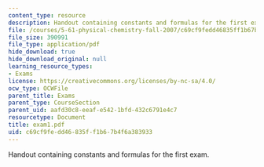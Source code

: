 ```yaml
---
content_type: resource
description: Handout containing constants and formulas for the first exam.
file: /courses/5-61-physical-chemistry-fall-2007/c69cf9fedd46835ff1b67b4f6a383933_exam1.pdf
file_size: 390991
file_type: application/pdf
hide_download: true
hide_download_original: null
learning_resource_types:
- Exams
license: https://creativecommons.org/licenses/by-nc-sa/4.0/
ocw_type: OCWFile
parent_title: Exams
parent_type: CourseSection
parent_uid: aafd30c8-eeaf-e542-1bfd-432c6791e4c7
resourcetype: Document
title: exam1.pdf
uid: c69cf9fe-dd46-835f-f1b6-7b4f6a383933
---
```

Handout containing constants and formulas for the first exam.